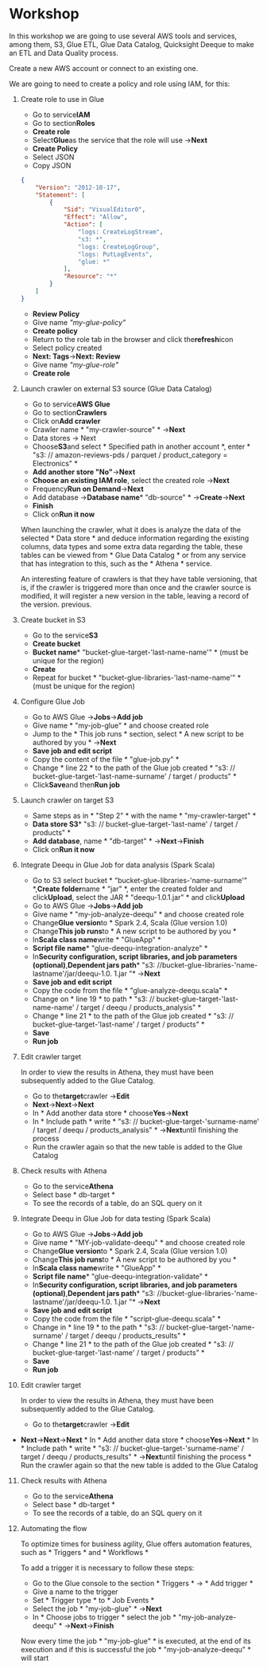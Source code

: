 # Workshop

In this workshop we are going to use several AWS tools and services, among them, S3, Glue ETL, Glue Data Catalog, Quicksight Deeque to make an ETL and Data Quality process.

Create a new AWS account or connect to an existing one.

We are going to need to create a policy and role using IAM, for this:

1. Create role to use in Glue

    * Go to service**IAM**
    * Go to section**Roles**
   * **Create role**
    * Select**Glue**as the service that the role will use ->**Next**
   * **Create Policy**
    * Select JSON
    * Copy JSON
    ```json
    {
        "Version": "2012-10-17",
        "Statement": [
            {
                "Sid": "VisualEditor0",
                "Effect": "Allow",
                "Action": [
                    "logs: CreateLogStream",
                    "s3: *",
                    "logs: CreateLogGroup",
                    "logs: PutLogEvents",
                    "glue: *"
                ],
                "Resource": "*"
            }
        ]
    }
    ```
   * **Review Policy**
    * Give name *"my-glue-policy"*
   * **Create policy**
    * Return to the role tab in the browser and click the**refresh**icon
    * Select policy created
   * **Next: Tags**->**Next: Review**
    * Give name *"my-glue-role"*
   * **Create role**

2. Launch crawler on external S3 source (Glue Data Catalog)

    * Go to service**AWS Glue**
    * Go to section**Crawlers**
    * Click on**Add crawler**
    * Crawler name * "my-crawler-source" * ->**Next**
    * Data stores -> Next
    * Choose**S3**and select * Specified path in another account *, enter * "s3: // amazon-reviews-pds / parquet / product_category = Electronics" *
   * **Add another store "No"**->**Next**
   * **Choose an existing IAM role**, select the created role ->**Next**
    * Frequency**Run on Demand**->**Next**
    * Add database ->**Database name*** "db-source" * ->**Create**->**Next**
   * **Finish**
    * Click on**Run it now**

    When launching the crawler, what it does is analyze the data of the selected * Data store * and deduce information regarding the existing columns, data types and some extra data regarding the table, these tables can be viewed from * Glue Data Catalog * or from any service that has integration to this, such as the * Athena * service.
    
    An interesting feature of crawlers is that they have table versioning, that is, if the crawler is triggered more than once and the crawler source is modified, it will register a new version in the table, leaving a record of the version. previous.

3. Create bucket in S3

    * Go to the service**S3**
   * **Create bucket**
   * **Bucket name*** "bucket-glue-target-'last-name-name'" * (must be unique for the region) 
   * **Create**
    * Repeat for bucket * "bucket-glue-libraries-'last-name-name'" * (must be unique for the region)

4. Configure Glue Job

    * Go to AWS Glue ->**Jobs**->**Add job**
    * Give name * "my-job-glue" * and choose created role
    * Jump to the * This job runs * section, select * A new script to be authored by you * ->**Next**
   * **Save job and edit script**
    * Copy the content of the file * "glue-job.py" *
    * Change * line 22 * ​​to the path of the Glue job created * "s3: // bucket-glue-target-'last-name-surname' / target / products" *
    * Click**Save**and then**Run job**

5. Launch crawler on target S3

    * Same steps as in * "Step 2" * with the name * "my-crawler-target" *
   * **Data store S3*** "s3: // bucket-glue-target-'last-name' / target / products" *
   * **Add database**, name * "db-target" * ->**Next**->**Finish**
    * Click on**Run it now**

6. Integrate Deequ in Glue Job for data analysis (Spark Scala)

    * Go to S3 select bucket * "bucket-glue-libraries-'name-surname'" *,**Create folder**name * "jar" *, enter the created folder and click**Upload**, select the JAR * "deequ-1.0.1.jar" * and click**Upload**
    * Go to AWS Glue ->**Jobs**->**Add job**
    * Give name * "my-job-analyze-deequ" * and choose created role
    * Change**Glue version**to * Spark 2.4, Scala (Glue version 1.0)
    * Change**This job runs**to * A new script to be authored by you *
    * In**Scala class name**write * "GlueApp" *
   * **Script file name*** "glue-deequ-integration-analyze" *
    * In**Security configuration, script libraries, and job parameters (optional)**,**Dependent jars path*** "s3: //bucket-glue-libraries-'name-lastname'/jar/deequ-1.0. 1.jar "* ->**Next**
   * **Save job and edit script**
    * Copy the code from the file * "glue-analyze-deequ.scala" *
    * Change on * line 19 * to path * "s3: // bucket-glue-target-'last-name-name' / target / deequ / products_analysis" *
    * Change * line 21 * to the path of the Glue job created * "s3: // bucket-glue-target-'last-name' / target / products" *
   * **Save**
   * **Run job**

7. Edit crawler target

    In order to view the results in Athena, they must have been subsequently added to the Glue Catalog.

    * Go to the**target**crawler ->**Edit**
   * **Next**->**Next**->**Next**
    * In * Add another data store * choose**Yes**->**Next**
    * In * Include path * write * "s3: // bucket-glue-target-'surname-name' / target / deequ / products_analysis" * ->**Next**until finishing the process
    * Run the crawler again so that the new table is added to the Glue Catalog


8. Check results with Athena

    * Go to the service**Athena**
    * Select base * db-target *
    * To see the records of a table, do an SQL query on it

9. Integrate Deequ in Glue Job for data testing (Spark Scala)

    * Go to AWS Glue ->**Jobs**->**Add job**
    * Give name * "MY-job-validate-deequ" * and choose created role
    * Change**Glue version**to * Spark 2.4, Scala (Glue version 1.0)
    * Change**This job runs**to * A new script to be authored by you *
    * In**Scala class name**write * "GlueApp" *
    * **Script file name*** "glue-deequ-integration-validate" *
    * In**Security configuration, script libraries, and job parameters (optional)**,**Dependent jars path*** "s3: //bucket-glue-libraries-'name-lastname'/jar/deequ-1.0. 1.jar "* ->**Next**
    * **Save job and edit script**
    * Copy the code from the file * "script-glue-deequ.scala" *
    * Change in * line 19 * to the path * "s3: // bucket-glue-target-'name-surname' / target / deequ / products_results" *
    * Change * line 21 * to the path of the Glue job created * "s3: // bucket-glue-target-'last-name' / target / products" *
    * **Save**
    * **Run job**

10. Edit crawler target

    In order to view the results in Athena, they must have been subsequently added to the Glue Catalog.

    * Go to the**target**crawler ->**Edit**
   * **Next**->**Next**->**Next**
    * In * Add another data store * choose**Yes**->**Next**
    * In * Include path * write * "s3: // bucket-glue-target-'surname-name' / target / deequ / products_results" * ->**Next**until finishing the process
    * Run the crawler again so that the new table is added to the Glue Catalog

11. Check results with Athena

    * Go to the service**Athena**
    * Select base * db-target *
    * To see the records of a table, do an SQL query on it

12. Automating the flow

    To optimize times for business agility, Glue offers automation features, such as * Triggers * and * Workflows *

    To add a trigger it is necessary to follow these steps:

    * Go to the Glue console to the section * Triggers * -> * Add trigger *
    * Give a name to the trigger
    * Set * Trigger type * to * Job Events *
    * Select the job * "my-job-glue" * ->**Next**
    * In * Choose jobs to trigger * select the job * "my-job-analyze-deequ" * ->**Next**->**Finish**

    Now every time the job * "my-job-glue" * is executed, at the end of its execution and if this is successful the job * "my-job-analyze-deequ" * will start
